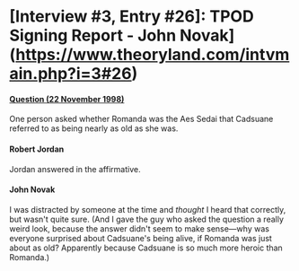 # [Interview #3, Entry #26]: TPOD Signing Report - John Novak](https://www.theoryland.com/intvmain.php?i=3#26)

#### [Question (22 November 1998)](http://groups.google.com/group/rec.arts.sf.written.robert-jordan/msg/96093139d3c132af)

One person asked whether Romanda was the Aes Sedai that Cadsuane referred to as being nearly as old as she was.

#### Robert Jordan

Jordan answered in the affirmative.

#### John Novak

I was distracted by someone at the time and
*thought*
I heard that correctly, but wasn't quite sure. (And I gave the guy who asked the question a really weird look, because the answer didn't seem to make sense—why was everyone surprised about Cadsuane's being alive, if Romanda was just about as old? Apparently because Cadsuane is so much more heroic than Romanda.)

